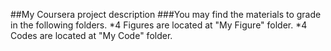 ##My Coursera project description
###You may find the materials to grade in the following folders.
*4 Figures are located at "My Figure" folder.
*4 Codes are located at "My Code" folder.
